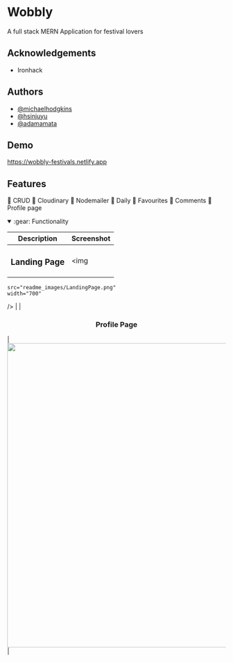 
# Wobbly

A full stack MERN Application for festival lovers

## Acknowledgements

 - Ironhack
 

## Authors

- [@michaelhodgkins](https://github.com/michaelhodgkins)
- [@hsinjuyu](https://github.com/ci6803)
- [@adamamata](https://github.com/adamamata)


## Demo

https://wobbly-festivals.netlify.app


## Features
:ferris_wheel: CRUD
:ferris_wheel: Cloudinary
:ferris_wheel: Nodemailer 
:ferris_wheel: Daily 
:ferris_wheel: Favourites 
:ferris_wheel: Comments 
:ferris_wheel: Profile page 

<details open>
  <summary>:gear: Functionality</summary>

  |   Description | Screenshot | 
  |:-------------:| -----------|
  | <h3>Landing Page</h3> | <img
    src="readme_images/LandingPage.png"
    width="700"
  /> |
  | <h3 align="center">Profile Page</h3> | <img
    src="/readme_images/Profile Page.png"
    width="700"
  /> |
</details>


